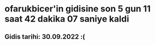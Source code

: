 # ofarukbicer'in gidisine son 5 gun 11 saat 42 dakika 07 saniye kaldi

## Gidis tarihi: 30.09.2022 :(